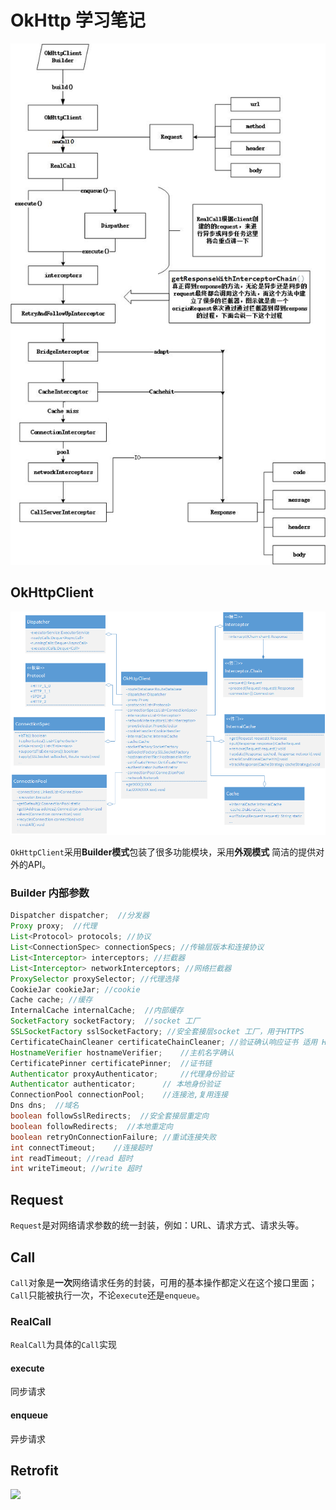 # OkHttp 学习笔记

![OkHttp流程图](..\images\android\okhttp.jpg)

## OkHttpClient

![okhttpclient](..\images\android\okhttpclient.png)

`OkHttpClient`采用**Builder模式**包装了很多功能模块，采用**外观模式** 简洁的提供对外的API。

### Builder 内部参数

```java
Dispatcher dispatcher;  //分发器
Proxy proxy;  //代理
List<Protocol> protocols; //协议
List<ConnectionSpec> connectionSpecs; //传输层版本和连接协议
List<Interceptor> interceptors; //拦截器
List<Interceptor> networkInterceptors; //网络拦截器
ProxySelector proxySelector; //代理选择
CookieJar cookieJar; //cookie
Cache cache; //缓存
InternalCache internalCache;  //内部缓存
SocketFactory socketFactory;  //socket 工厂
SSLSocketFactory sslSocketFactory; //安全套接层socket 工厂，用于HTTPS
CertificateChainCleaner certificateChainCleaner; //验证确认响应证书 适用 HTTPS 请求连接的主机名。
HostnameVerifier hostnameVerifier;    //主机名字确认
CertificatePinner certificatePinner;  //证书链
Authenticator proxyAuthenticator;     //代理身份验证
Authenticator authenticator;      // 本地身份验证
ConnectionPool connectionPool;    //连接池,复用连接
Dns dns;  //域名
boolean followSslRedirects;  //安全套接层重定向
boolean followRedirects;  //本地重定向
boolean retryOnConnectionFailure; //重试连接失败
int connectTimeout;    //连接超时
int readTimeout; //read 超时
int writeTimeout; //write 超时
```

## Request

`Request`是对网络请求参数的统一封装，例如：URL、请求方式、请求头等。



## Call

`Call`对象是**一次**网络请求任务的封装，可用的基本操作都定义在这个接口里面；`Call`只能被执行一次，不论`execute`还是`enqueue`。

### RealCall

`RealCall`为具体的`Call`实现


#### execute 
同步请求

#### enqueue 
异步请求



## Retrofit

![](https://img-blog.csdn.net/20171231162846585?watermark/2/text/aHR0cDovL2Jsb2cuY3Nkbi5uZXQvZ3VvaGFvc2ly/font/5a6L5L2T/fontsize/400/fill/I0JBQkFCMA==/dissolve/70/gravity/SouthEast)